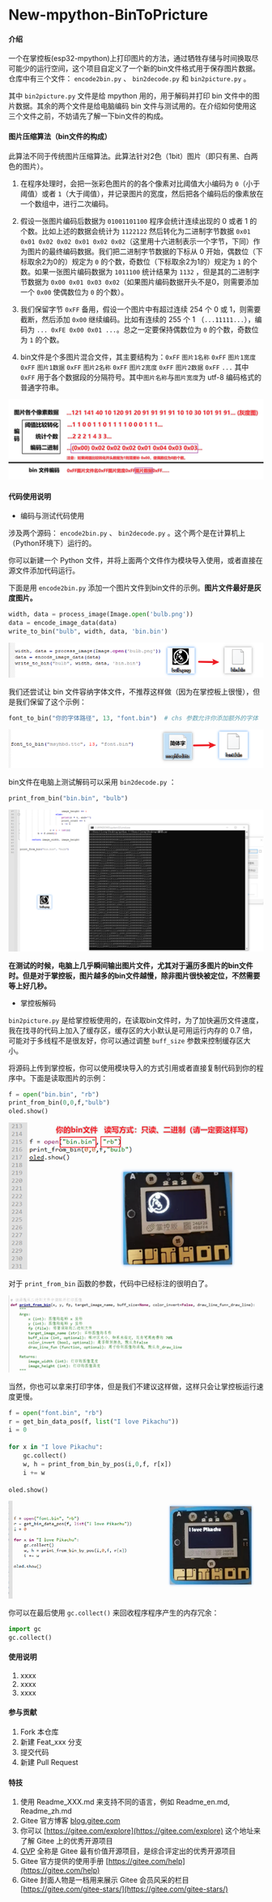 # New-mpython-BinToPricture

#### 介绍
一个在掌控板(esp32-mpython)上打印图片的方法，通过牺牲存储与时间换取尽可能少的运行空间，这个项目自定义了一个新的bin文件格式用于保存图片数据。仓库中有三个文件： `encode2bin.py` 、 `bin2decode.py` 和 `bin2picture.py` 。

其中 `bin2picture.py` 文件是给 mpython 用的，用于解码并打印 bin 文件中的图片数据。其余的两个文件是给电脑编码 bin 文件与测试用的。在介绍如何使用这三个文件之前，不妨请先了解一下bin文件的构成。

#### 图片压缩算法（bin文件的构成）
此算法不同于传统图片压缩算法。此算法针对2色（1bit）图片（即只有黑、白两色的图片）。

1. 在程序处理时，会把一张彩色图片的的各个像素对比阈值大小编码为 `0`（小于阈值）或者 `1`（大于阈值），并记录图片的宽度，然后把各个编码后的像素放在一个数组中，进行二次编码。

2. 假设一张图片编码后数据为 `01001101100` 程序会统计连续出现的 0 或者 1 的个数。比如上述的数据会统计为 `1122122` 然后转化为二进制字节数据 `0x01 0x01 0x02 0x02 0x01 0x02 0x02`（这里用十六进制表示一个字节，下同）作为图片的最终编码数据。我们把二进制字节数据的下标从 0 开始，偶数位（下标取余2为0的）规定为 `0` 的个数，奇数位（下标取余2为1的）规定为 `1` 的个数。如果一张图片编码数据为 `1011100` 统计结果为 `1132` ，但是其的二进制字节数据为 `0x00 0x01 0x03 0x02`（如果图片编码数据开头不是0，则需要添加一个 `0x00` 使偶数位为 `0` 的个数）。

3. 我们保留字节 `0xFF` 备用，假设一个图片中有超过连续 254 个 0 或 1，则需要截断，然后添加 `0x00` 继续编码。比如有连续的 255 个 1 （`...11111...`），编码为 `... 0xFE 0x00 0x01 ...`。总之一定要保持偶数位为 `0` 的个数，奇数位为 `1` 的个数。

4. bin文件是个多图片混合文件，其主要结构为：`0xFF` `图片1名称` `0xFF` `图片1宽度` `0xFF` `图片1数据` `0xFF` `图片2名称` `0xFF` `图片2宽度` `0xFF` `图片2数据` `0xFF` `...` 其中 `0xFF` 用于各个数据段的分隔符号。其中`图片名称`与`图片宽度`为 utf-8 编码格式的普通字符串。

![输入图片说明](IMAGES/image1.png)

#### 代码使用说明

+ 编码与测试代码使用

涉及两个源码： `encode2bin.py` 、 `bin2decode.py` 。这个两个是在计算机上（Python环境下）运行的。

你可以新建一个 Python 文件，并将上面两个文件作为模块导入使用，或者直接在源文件添加代码运行。

下面是用 `encode2bin.py` 添加一个图片文件到bin文件的示例。**图片文件最好是灰度图片。**

```python
width, data = process_image(Image.open('bulb.png'))
data = encode_image_data(data)
write_to_bin("bulb", width, data, 'bin.bin')
```

![输入图片说明](IMAGES/image2.png)

我们还尝试让 bin 文件容纳字体文件，不推荐这样做（因为在掌控板上很慢），但是我们保留了这个示例：

```python
font_to_bin("你的字体路径", 13, "font.bin")  # chs 参数允许你添加额外的字体
```

![输入图片说明](IMAGES/image3.png)

bin文件在电脑上测试解码可以采用 `bin2decode.py` ：

```python
print_from_bin("bin.bin", "bulb")
```

![输入图片说明](IMAGES/image4.png)

**在测试的时候，电脑上几乎瞬间输出图片文件，尤其对于遍历多图片的bin文件时。但是对于掌控板，图片越多的bin文件越慢，除非图片很快被定位，不然需要等上好几秒。**

+ 掌控板解码

`bin2picture.py` 是给掌控板使用的，在读取bin文件时，为了加快遍历文件速度，我在找寻的代码上加入了缓存区，缓存区的大小默认是可用运行内存的 0.7 倍，可能对于多线程不是很友好，你可以通过调整 `buff_size` 参数来控制缓存区大小。

将源码上传到掌控板，你可以使用模块导入的方式引用或者直接复制代码到你的程序中。下面是读取图片的示例：

```python
f = open("bin.bin", "rb")
print_from_bin(0,0,f,"bulb")
oled.show()
```

![输入图片说明](IMAGES/image5.png)

对于 `print_from_bin` 函数的参数，代码中已经标注的很明白了。

![输入图片说明](IMAGES/image6.png)

当然，你也可以拿来打印字体，但是我们不建议这样做，这样只会让掌控板运行速度更慢。

```python
f = open("font.bin", "rb")
r = get_bin_data_pos(f, list("I love Pikachu"))
i = 0

for x in "I love Pikachu":
    gc.collect()
    w, h = print_from_bin_by_pos(i,0,f, r[x])
    i += w

oled.show()
```

![输入图片说明](IMAGES/image7.png)

你可以在最后使用 `gc.collect()` 来回收程序程序产生的内存冗余：

```python
import gc
gc.collect()
```

#### 使用说明

1.  xxxx
2.  xxxx
3.  xxxx

#### 参与贡献

1.  Fork 本仓库
2.  新建 Feat_xxx 分支
3.  提交代码
4.  新建 Pull Request


#### 特技

1.  使用 Readme\_XXX.md 来支持不同的语言，例如 Readme\_en.md, Readme\_zh.md
2.  Gitee 官方博客 [blog.gitee.com](https://blog.gitee.com)
3.  你可以 [https://gitee.com/explore](https://gitee.com/explore) 这个地址来了解 Gitee 上的优秀开源项目
4.  [GVP](https://gitee.com/gvp) 全称是 Gitee 最有价值开源项目，是综合评定出的优秀开源项目
5.  Gitee 官方提供的使用手册 [https://gitee.com/help](https://gitee.com/help)
6.  Gitee 封面人物是一档用来展示 Gitee 会员风采的栏目 [https://gitee.com/gitee-stars/](https://gitee.com/gitee-stars/)
